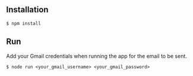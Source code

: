 
## Installation

    $ npm install
   
## Run
    
Add your Gmail credentials when running the app for the email to be sent.

    $ node run <your_gmail_username> <your_gmail_password>
